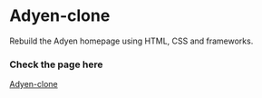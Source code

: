 # Adyen-clone

Rebuild the Adyen homepage using HTML, CSS and frameworks.

### Check the page here

[Adyen-clone](https://claudiadewindt.github.io/Adyen-clone/)
